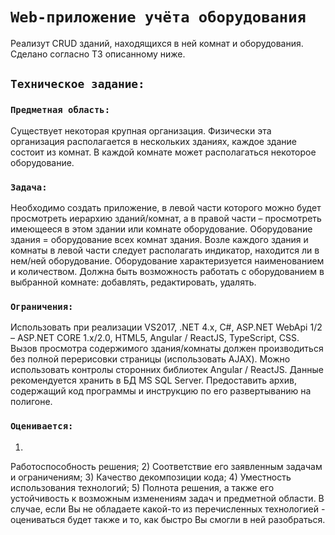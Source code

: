 # `Web-приложение учёта оборудования`
Реализут CRUD зданий, находящихся в ней комнат и оборудования.
Сделано согласно ТЗ описанному ниже.

## `Техническое задание:`

### `Предметная область:`
Существует некоторая крупная организация.
Физически эта организация располагается в нескольких зданиях, каждое здание состоит из комнат.
В каждой комнате может располагаться некоторое оборудование.
### `Задача:`
Необходимо создать приложение, в левой части которого можно будет просмотреть иерархию
зданий/комнат, а в правой части – просмотреть имеющееся в этом здании или комнате оборудование.
Оборудование здания = оборудование всех комнат здания.
Возле каждого здания и комнаты в левой части следует располагать индикатор, находится ли в нем/ней
оборудование.
Оборудование характеризуется наименованием и количеством.
Должна быть возможность работать с оборудованием в выбранной комнате: добавлять, редактировать,
удалять.
### `Ограничения:`
Использовать при реализации VS2017, .NET 4.x, C#, ASP.NET WebApi 1/2 – ASP.NET CORE 1.x/2.0, HTML5, Angular
/ ReactJS, TypeScript, CSS.
Вызов просмотра содержимого здания/комнаты должен производиться без полной перерисовки страницы
(использовать AJAX).
Можно использовать контролы сторонних библиотек Angular / ReactJS.
Данные рекомендуется хранить в БД MS SQL Server.
Предоставить архив, содержащий код программы и инструкцию по его развертыванию на полигоне.
### `Оценивается:`
1)
Работоспособность решения;
2)
Соответствие его заявленным задачам и ограничениям;
3)
Качество декомпозиции кода;
4)
Уместность использования технологий;
5)
Полнота решения, а также его устойчивость к возможным изменениям задач и предметной области.
В случае, если Вы не обладаете какой-то из перечисленных технологией - оцениваться будет также и то, как
быстро Вы смогли в ней разобраться.

